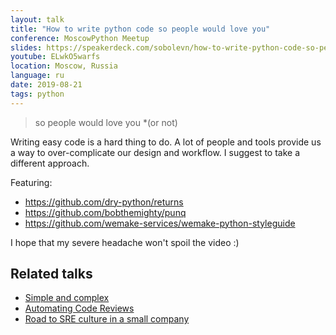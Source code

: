 ```yaml
---
layout: talk
title: "How to write python code so people would love you"
conference: MoscowPython Meetup
slides: https://speakerdeck.com/sobolevn/how-to-write-python-code-so-people-would-love-you-or-not
youtube: ELwkO5warfs
location: Moscow, Russia
language: ru
date: 2019-08-21
tags: python
---
```


> so people would love you *(or not)

Writing easy code is a hard thing to do.
A lot of people and tools provide us
a way to over-complicate our design and workflow.
I suggest to take a different approach.

Featuring:
- <https://github.com/dry-python/returns>
- <https://github.com/bobthemighty/punq>
- <https://github.com/wemake-services/wemake-python-styleguide>

I hope that my severe headache won't spoil the video :)


## Related talks

- [Simple and complex](https://sobolevn.me/talks/belgorod-python-2020)
- [Automating Code Reviews](https://sobolevn.me/talks/dumpconf-2019)
- [Road to SRE culture in a small company](https://sobolevn.me/talks/sbp-sre-meetup-2019)
